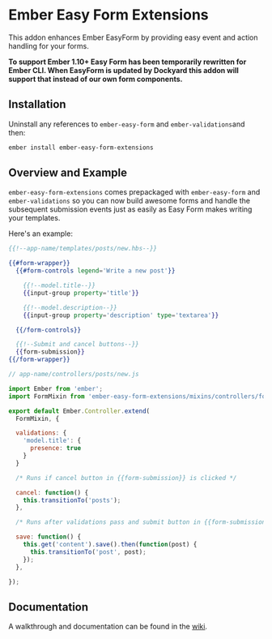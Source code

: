 # Ember Easy Form Extensions

This addon enhances Ember EasyForm by providing easy event and action handling for your forms.

**To support Ember 1.10+ Easy Form has been temporarily rewritten for Ember CLI. When EasyForm is updated by Dockyard this addon will support that instead of our own form components.**

## Installation

Uninstall any references to `ember-easy-form` and `ember-validations`and then:

```sh
ember install ember-easy-form-extensions
```

## Overview and Example

`ember-easy-form-extensions` comes prepackaged with `ember-easy-form` and `ember-validations` so you can now build awesome forms and handle the subsequent submission events just as easily as Easy Form makes writing your templates.

Here's an example:

```hbs
{{!--app-name/templates/posts/new.hbs--}}

{{#form-wrapper}}
  {{#form-controls legend='Write a new post'}}

    {{!--model.title--}}
    {{input-group property='title'}}

    {{!--model.description--}}
    {{input-group property='description' type='textarea'}}

  {{/form-controls}}

  {{!--Submit and cancel buttons--}}
  {{form-submission}}
{{/form-wrapper}}
```

```js
// app-name/controllers/posts/new.js

import Ember from 'ember';
import FormMixin from 'ember-easy-form-extensions/mixins/controllers/form';

export default Ember.Controller.extend(
  FormMixin, {

  validations: {
    'model.title': {
      presence: true
    }
  }

  /* Runs if cancel button in {{form-submission}} is clicked */

  cancel: function() {
    this.transitionTo('posts');
  },

  /* Runs after validations pass and submit button in {{form-submission}} is clicked */

  save: function() {
    this.get('content').save().then(function(post) {
      this.transitionTo('post', post);
    });
  },

});
```

## Documentation

A walkthrough and documentation can be found in the [wiki](https://github.com/sir-dunxalot/ember-easy-form-extensions/wiki).
